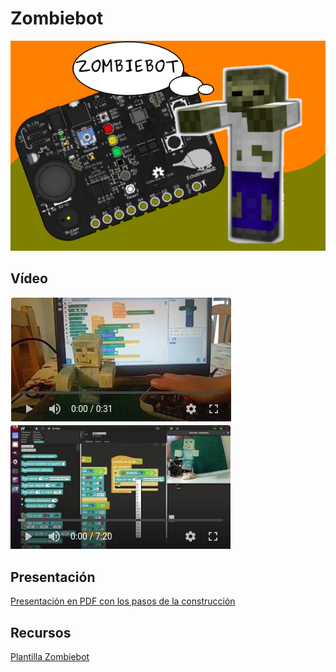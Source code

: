 # Zombiebot
![Zombiebot](https://github.com/lobotic/Proyectitos/blob/master/Echidna/Zombiebot/ZOMBIEBOT.png)

## Vídeo
[![Video en Youtube](https://github.com/lobotic/Proyectitos/blob/master/Echidna/Zombiebot/Youtube.png)](https://youtu.be/pNQFwh4Arsw)
[![Video en Youtube](https://github.com/lobotic/Proyectitos/blob/master/Echidna/Zombiebot/Youtube2.png)](https://youtu.be/nIhXslzPmzY)

## Presentación
[Presentación en PDF con los pasos de la construcción](https://github.com/lobotic/Proyectitos/blob/master/Echidna/Elefante/zombiebot_presentacion.pdf)

## Recursos
[Plantilla Zombiebot](https://github.com/lobotic/Proyectitos/blob/master/Echidna/Zombiebot/ZOMBIEBOT.pdf)
